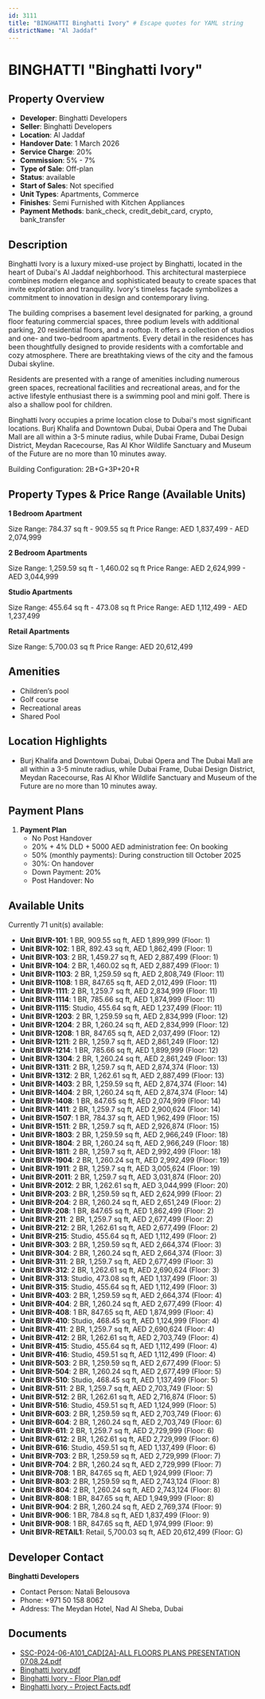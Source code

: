 ```yaml
---
id: 3111
title: "BINGHATTI Binghatti Ivory" # Escape quotes for YAML string
districtName: "Al Jaddaf"
---
```


# BINGHATTI "Binghatti Ivory"

## Property Overview
- **Developer**: Binghatti Developers
- **Seller**: Binghatti Developers
- **Location**: Al Jaddaf
- **Handover Date**: 1 March 2026
- **Service Charge**: 20%
- **Commission**: 5% - 7%
- **Type of Sale**: Off-plan
- **Status**: available
- **Start of Sales**: Not specified
- **Unit Types**: Apartments, Commerce
- **Finishes**: Semi Furnished with Kitchen Appliances
- **Payment Methods**: bank_check, credit_debit_card, crypto, bank_transfer

## Description
Binghatti Ivory is a luxury mixed-use project by Binghatti, located in the heart of Dubai's Al Jaddaf neighborhood. This architectural masterpiece combines modern elegance and sophisticated beauty to create spaces that invite exploration and tranquility. Ivory's timeless façade symbolizes a commitment to innovation in design and contemporary living.

 The building comprises a basement level designated for parking, a ground floor featuring commercial spaces, three podium levels with additional parking, 20 residential floors, and a rooftop. It offers a collection of studios and one- and two-bedroom apartments. Every detail in the residences has been thoughtfully designed to provide residents with a comfortable and cozy atmosphere. There are breathtaking views of the city and the famous Dubai skyline.

 Residents are presented with a range of amenities including numerous green spaces, recreational facilities and recreational areas, and for the active lifestyle enthusiast there is a swimming pool and mini golf. There is also a shallow pool for children.

 Binghatti Ivory occupies a prime location close to Dubai's most significant locations. Burj Khalifa and Downtown Dubai, Dubai Opera and The Dubai Mall are all within a 3-5 minute radius, while Dubai Frame, Dubai Design District, Meydan Racecourse, Ras Al Khor Wildlife Sanctuary and Museum of the Future are no more than 10 minutes away.

Building Configuration: 2B+G+3P+20+R

## Property Types & Price Range (Available Units)
**1 Bedroom Apartment**

Size Range: 784.37 sq ft - 909.55 sq ft
Price Range: AED 1,837,499 - AED 2,074,999

**2 Bedroom Apartments**

Size Range: 1,259.59 sq ft - 1,460.02 sq ft
Price Range: AED 2,624,999 - AED 3,044,999

**Studio Apartments**

Size Range: 455.64 sq ft - 473.08 sq ft
Price Range: AED 1,112,499 - AED 1,237,499

**Retail Apartments**

Size Range: 5,700.03 sq ft
Price Range: AED 20,612,499

## Amenities
- Children’s pool
- Golf course
- Recreational areas
- Shared Pool

## Location Highlights
- Burj Khalifa and Downtown Dubai, Dubai Opera and The Dubai Mall are all within a 3-5 minute radius, while Dubai Frame, Dubai Design District, Meydan Racecourse, Ras Al Khor Wildlife Sanctuary and Museum of the Future are no more than 10 minutes away.

## Payment Plans
1. **Payment Plan**
   - No Post Handover
   - 20% + 4% DLD + 5000 AED administration fee: On booking
   - 50% (monthly payments): During construction till October 2025
   - 30%: On handover
   - Down Payment: 20%
   - Post Handover: No

## Available Units
Currently 71 unit(s) available:
- **Unit BIVR-101**: 1 BR, 909.55 sq ft, AED 1,899,999 (Floor: 1)
- **Unit BIVR-102**: 1 BR, 892.43 sq ft, AED 1,862,499 (Floor: 1)
- **Unit BIVR-103**: 2 BR, 1,459.27 sq ft, AED 2,887,499 (Floor: 1)
- **Unit BIVR-104**: 2 BR, 1,460.02 sq ft, AED 2,887,499 (Floor: 1)
- **Unit BIVR-1103**: 2 BR, 1,259.59 sq ft, AED 2,808,749 (Floor: 11)
- **Unit BIVR-1108**: 1 BR, 847.65 sq ft, AED 2,012,499 (Floor: 11)
- **Unit BIVR-1111**: 2 BR, 1,259.7 sq ft, AED 2,834,999 (Floor: 11)
- **Unit BIVR-1114**: 1 BR, 785.66 sq ft, AED 1,874,999 (Floor: 11)
- **Unit BIVR-1115**: Studio, 455.64 sq ft, AED 1,237,499 (Floor: 11)
- **Unit BIVR-1203**: 2 BR, 1,259.59 sq ft, AED 2,834,999 (Floor: 12)
- **Unit BIVR-1204**: 2 BR, 1,260.24 sq ft, AED 2,834,999 (Floor: 12)
- **Unit BIVR-1208**: 1 BR, 847.65 sq ft, AED 2,037,499 (Floor: 12)
- **Unit BIVR-1211**: 2 BR, 1,259.7 sq ft, AED 2,861,249 (Floor: 12)
- **Unit BIVR-1214**: 1 BR, 785.66 sq ft, AED 1,899,999 (Floor: 12)
- **Unit BIVR-1304**: 2 BR, 1,260.24 sq ft, AED 2,861,249 (Floor: 13)
- **Unit BIVR-1311**: 2 BR, 1,259.7 sq ft, AED 2,874,374 (Floor: 13)
- **Unit BIVR-1312**: 2 BR, 1,262.61 sq ft, AED 2,887,499 (Floor: 13)
- **Unit BIVR-1403**: 2 BR, 1,259.59 sq ft, AED 2,874,374 (Floor: 14)
- **Unit BIVR-1404**: 2 BR, 1,260.24 sq ft, AED 2,874,374 (Floor: 14)
- **Unit BIVR-1408**: 1 BR, 847.65 sq ft, AED 2,074,999 (Floor: 14)
- **Unit BIVR-1411**: 2 BR, 1,259.7 sq ft, AED 2,900,624 (Floor: 14)
- **Unit BIVR-1507**: 1 BR, 784.37 sq ft, AED 1,962,499 (Floor: 15)
- **Unit BIVR-1511**: 2 BR, 1,259.7 sq ft, AED 2,926,874 (Floor: 15)
- **Unit BIVR-1803**: 2 BR, 1,259.59 sq ft, AED 2,966,249 (Floor: 18)
- **Unit BIVR-1804**: 2 BR, 1,260.24 sq ft, AED 2,966,249 (Floor: 18)
- **Unit BIVR-1811**: 2 BR, 1,259.7 sq ft, AED 2,992,499 (Floor: 18)
- **Unit BIVR-1904**: 2 BR, 1,260.24 sq ft, AED 2,992,499 (Floor: 19)
- **Unit BIVR-1911**: 2 BR, 1,259.7 sq ft, AED 3,005,624 (Floor: 19)
- **Unit BIVR-2011**: 2 BR, 1,259.7 sq ft, AED 3,031,874 (Floor: 20)
- **Unit BIVR-2012**: 2 BR, 1,262.61 sq ft, AED 3,044,999 (Floor: 20)
- **Unit BIVR-203**: 2 BR, 1,259.59 sq ft, AED 2,624,999 (Floor: 2)
- **Unit BIVR-204**: 2 BR, 1,260.24 sq ft, AED 2,651,249 (Floor: 2)
- **Unit BIVR-208**: 1 BR, 847.65 sq ft, AED 1,862,499 (Floor: 2)
- **Unit BIVR-211**: 2 BR, 1,259.7 sq ft, AED 2,677,499 (Floor: 2)
- **Unit BIVR-212**: 2 BR, 1,262.61 sq ft, AED 2,677,499 (Floor: 2)
- **Unit BIVR-215**: Studio, 455.64 sq ft, AED 1,112,499 (Floor: 2)
- **Unit BIVR-303**: 2 BR, 1,259.59 sq ft, AED 2,664,374 (Floor: 3)
- **Unit BIVR-304**: 2 BR, 1,260.24 sq ft, AED 2,664,374 (Floor: 3)
- **Unit BIVR-311**: 2 BR, 1,259.7 sq ft, AED 2,677,499 (Floor: 3)
- **Unit BIVR-312**: 2 BR, 1,262.61 sq ft, AED 2,690,624 (Floor: 3)
- **Unit BIVR-313**: Studio, 473.08 sq ft, AED 1,137,499 (Floor: 3)
- **Unit BIVR-315**: Studio, 455.64 sq ft, AED 1,112,499 (Floor: 3)
- **Unit BIVR-403**: 2 BR, 1,259.59 sq ft, AED 2,664,374 (Floor: 4)
- **Unit BIVR-404**: 2 BR, 1,260.24 sq ft, AED 2,677,499 (Floor: 4)
- **Unit BIVR-408**: 1 BR, 847.65 sq ft, AED 1,874,999 (Floor: 4)
- **Unit BIVR-410**: Studio, 468.45 sq ft, AED 1,124,999 (Floor: 4)
- **Unit BIVR-411**: 2 BR, 1,259.7 sq ft, AED 2,690,624 (Floor: 4)
- **Unit BIVR-412**: 2 BR, 1,262.61 sq ft, AED 2,703,749 (Floor: 4)
- **Unit BIVR-415**: Studio, 455.64 sq ft, AED 1,112,499 (Floor: 4)
- **Unit BIVR-416**: Studio, 459.51 sq ft, AED 1,112,499 (Floor: 4)
- **Unit BIVR-503**: 2 BR, 1,259.59 sq ft, AED 2,677,499 (Floor: 5)
- **Unit BIVR-504**: 2 BR, 1,260.24 sq ft, AED 2,677,499 (Floor: 5)
- **Unit BIVR-510**: Studio, 468.45 sq ft, AED 1,137,499 (Floor: 5)
- **Unit BIVR-511**: 2 BR, 1,259.7 sq ft, AED 2,703,749 (Floor: 5)
- **Unit BIVR-512**: 2 BR, 1,262.61 sq ft, AED 2,716,874 (Floor: 5)
- **Unit BIVR-516**: Studio, 459.51 sq ft, AED 1,124,999 (Floor: 5)
- **Unit BIVR-603**: 2 BR, 1,259.59 sq ft, AED 2,703,749 (Floor: 6)
- **Unit BIVR-604**: 2 BR, 1,260.24 sq ft, AED 2,703,749 (Floor: 6)
- **Unit BIVR-611**: 2 BR, 1,259.7 sq ft, AED 2,729,999 (Floor: 6)
- **Unit BIVR-612**: 2 BR, 1,262.61 sq ft, AED 2,729,999 (Floor: 6)
- **Unit BIVR-616**: Studio, 459.51 sq ft, AED 1,137,499 (Floor: 6)
- **Unit BIVR-703**: 2 BR, 1,259.59 sq ft, AED 2,729,999 (Floor: 7)
- **Unit BIVR-704**: 2 BR, 1,260.24 sq ft, AED 2,729,999 (Floor: 7)
- **Unit BIVR-708**: 1 BR, 847.65 sq ft, AED 1,924,999 (Floor: 7)
- **Unit BIVR-803**: 2 BR, 1,259.59 sq ft, AED 2,743,124 (Floor: 8)
- **Unit BIVR-804**: 2 BR, 1,260.24 sq ft, AED 2,743,124 (Floor: 8)
- **Unit BIVR-808**: 1 BR, 847.65 sq ft, AED 1,949,999 (Floor: 8)
- **Unit BIVR-904**: 2 BR, 1,260.24 sq ft, AED 2,769,374 (Floor: 9)
- **Unit BIVR-906**: 1 BR, 784.8 sq ft, AED 1,837,499 (Floor: 9)
- **Unit BIVR-908**: 1 BR, 847.65 sq ft, AED 1,974,999 (Floor: 9)
- **Unit BIVR-RETAIL1**: Retail, 5,700.03 sq ft, AED 20,612,499 (Floor: G)

## Developer Contact
**Binghatti Developers**
- Contact Person: Natali Belousova
- Phone: +971 50 158 8062
- Address: The Meydan Hotel, Nad Al Sheba, Dubai

## Documents
- [SSC-P024-06-A101_CAD[2A]-ALL FLOORS PLANS PRESENTATION 07.08.24.pdf](https://cdn.geniemap.net/2024/09/24/dsZUJJXY8oIxuCYThxgmUHDe2UanEL17JvPfStUd.pdf)
- [Binghatti Ivory.pdf](https://cdn.geniemap.net/2024/09/24/OEzT8HAW0zqYJ9B4BCcDUIqwoGtA6bGp1ETNUMC5.pdf)
- [Binghatti Ivory - Floor Plan.pdf](https://cdn.geniemap.net/2024/09/24/QcqSGHDd4tgaCrboBBjEYkDGZN5dViaH2iUAKYsB.pdf)
- [Binghatti Ivory - Project Facts.pdf](https://cdn.geniemap.net/2024/09/24/Z42JGo4Wf4xBBuEgHYE3FFyIyXuTXf0cRI46sCI7.pdf)
